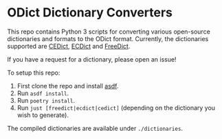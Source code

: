 # ODict Dictionary Converters

This repo contains Python 3 scripts for converting various open-source dictionaries and formats to the ODict format. Currently, the dictionaries supported are [CEDict](https://www.mdbg.net/chinese/dictionary?page=cedict), [ECDict](https://github.com/skywind3000/ECDICT) and [FreeDict](https://freedict.org/). 

If you have a request for a dictionary, please open an issue!

To setup this repo:

1. First clone the repo and install [asdf](https://asdf-vm.com/). 
2. Run `asdf install`.
3. Run `poetry install`.
4. Run `just [freedict|ecdict|cedict]` (depending on the dictionary you wish to generate).

The compiled dictionaries are available under `./dictionaries`.
